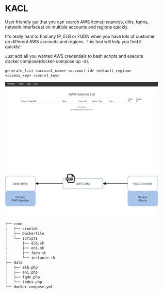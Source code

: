 # KACL
User friendly gui that you can search AWS items(instances, elbs, fqdns, network interfaces) on multiple accounts and regions quickly.

It's really hard to find any IP, ELB or FQDN when you have lots of customer on different AWS accounts and regions. This tool will help you find it quickly!

Just add all you wanted AWS credentials to bash scripts and execute docker compose(docker-compose up -d).
```
generate_list <account_name> <account-id> <default_region> <access_key> <secret_key>
```
![alt text](kacl_searchtext.gif)
![alt text](kacl_diagram.jpg)
```
├── cron
│   ├── crontab
│   ├── Dockerfile
│   └── scripts
│       ├── elb.sh
│       ├── eni.sh
│       ├── fqdn.sh
│       └── instance.sh
├── data
│   ├── elb.php
│   ├── eni.php
│   ├── fqdn.php
│   └── index.php
└── docker-compose.yml

```
